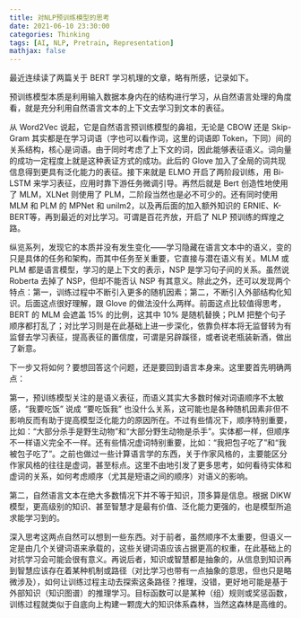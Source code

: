 ```yaml
---
title: 对NLP预训练模型的思考
date: 2021-06-10 23:30:00
categories: Thinking
tags: [AI, NLP, Pretrain, Representation]
mathjax: false
---
```


最近连续读了两篇关于 BERT 学习机理的文章，略有所感，记录如下。

预训练模型本质是利用输入数据本身内在的结构进行学习，从自然语言处理的角度看，就是充分利用自然语言文本的上下文去学习到文本的表征。

<!--more-->

从 Word2Vec 说起，它是自然语言预训练模型的鼻祖，无论是 CBOW 还是 Skip-Gram 其实都是在学习词语（字也可以看作词，这里的词语即 Token，下同）间的关系结构，核心是词语。由于同时考虑了上下文的词，因此能够表征语义。词向量的成功一定程度上就是这种表证方式的成功。此后的 Glove 加入了全局的词共现信息得到更具有泛化能力的表征。接下来就是 ELMO 开启了两阶段训练，用 Bi-LSTM 来学习表征，应用时靠下游任务微调引导。再然后就是 Bert 创造性地使用了 MLM，XLNet 则使用了 PLM，二阶段当然也是必不可少的。还有同时使用 MLM 和 PLM 的 MPNet 和 unilm2，以及再后面的加入额外知识的 ERNIE、K-BERT等，再到最近的对比学习。可谓是百花齐放，开启了 NLP 预训练的辉煌之路。

纵览系列，发现它的本质并没有发生变化——学习隐藏在语言文本中的语义，变的只是具体的任务和架构，而其中任务至关重要，它直接与潜在语义有关。MLM 或 PLM 都是语言模型，学习的是上下文的表示，NSP 是学习句子间的关系。虽然说 Roberta 去掉了 NSP，但却不能否认 NSP 有其意义。除此之外，还可以发现两个特点：第一，训练过程中不断引入更多的随机因素；第二，不断引入外部结构化知识。后面这点很好理解，跟 Glove 的做法没什么两样。前面这点比较值得思考，BERT 的 MLM 会遮盖 15% 的比例，这其中 10% 是随机替换；PLM 把整个句子顺序都打乱了；对比学习则是在此基础上进一步深化，依靠负样本将无监督转为有监督去学习表征，提高表征的置信度，可谓是另辟蹊径，或者说老瓶装新酒，做出了新意。

下一步又将如何？要想回答这个问题，还是要回到语言本身来。这里要首先明确两点：

第一，预训练模型关注的是语义表征，而语义其实大多数时候对词语顺序不太敏感，“我要吃饭” 说成 “要吃饭我” 也没什么关系，这可能也是各种随机因素非但不影响反而有助于提高模型泛化能力的原因所在。不过有些情况下，顺序特别重要，比如：“大部分杀手是野生动物”和“大部分野生动物是杀手”。实体都一样，但顺序不一样语义完全不一样。还有些情况虚词特别重要，比如：“我把包子吃了”和“我被包子吃了”。之前也做过一些计算语言学的东西，关于作家风格的，主要能区分作家风格的往往是虚词，甚至标点。这里不由地引发了更多思考，如何看待实体和虚词的关系，如何考虑顺序（尤其是短语之间的顺序）对语义的影响。

第二，自然语言文本在绝大多数情况下并不等于知识，顶多算是信息。根据 DIKW 模型，更高级别的知识、甚至智慧才是最有价值、泛化能力更强的，也是模型所追求能学习到的。

深入思考这两点自然可以想到一些东西。对于前者，虽然顺序不太重要，但语义一定是由几个关键词语来承载的，这些关键词语应该占据更高的权重，在此基础上的对抗学习会可能会很有意义。再说后者，知识或智慧都是抽象的，从信息到知识再到智慧应该存在着某种机制或路径（对比学习也带有一点抽象的意思，但也只是略微涉及），如何让训练过程主动去探索这条路径？推理，没错，更好地可能是基于外部知识（知识图谱）的推理学习。目标函数可以是某种（组）规则或奖惩函数，训练过程就类似于自底向上构建一颗庞大的知识体系森林，当然这森林是高维的。
